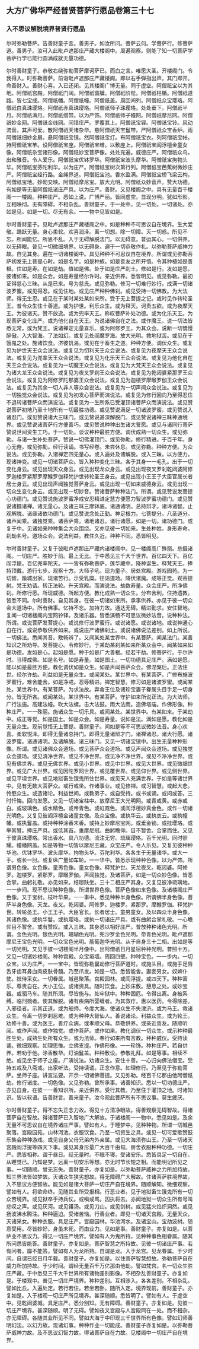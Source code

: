 ## 大方广佛华严经普贤菩萨行愿品卷第三十七

### 入不思议解脱境界普贤行愿品

尔时弥勒菩萨。告善财童子言。善男子。如汝所问。菩萨云何。学菩萨行。修菩萨道。善男子。汝可入此毗卢遮那庄严藏大楼阁中。周遍观察。则能了知一切菩萨学菩萨行学已能行圆满成就无量功德。

尔时善财童子。恭敬右绕弥勒菩萨摩诃萨已。而白之言。唯愿大圣。开楼阁门。令我得入。时弥勒菩萨。前诣毗卢遮那庄严藏楼阁。即以右手弹指出声。其门即开。命善财入。善财心喜。入已还闭。见其楼阁广博无量。同于虚空。阿僧祇宝以为其地。阿僧祇宫殿。阿僧祇门闼。阿僧祇窗牖。阿僧祇阶陛。阿僧祇栏楯。阿僧祇道路。皆七宝成。阿僧祇幡。阿僧祇幢。阿僧祇盖。周回间列。阿僧祇众宝璎珞。阿僧祇白真珠璎珞。阿僧祇赤真珠璎珞。阿僧祇师子珠璎珞。处处垂下。阿僧祇半月。阿僧祇满月。阿僧祇缯带。以为严饰。阿僧祇师子幢网。阿僧祇摩尼网。阿僧祇妙金网。阿僧祇金线网。间错庄严。罗覆其上。阿僧祇宝铎。阿僧祇宝铃。风动流音。其声可爱。散阿僧祇天诸杂华。悬阿僧祇天宝鬘带。严阿僧祇众宝香炉。雨阿僧祇细妙金屑。悬阿僧祇宝镜。然阿僧祇宝灯。布阿僧祇宝衣。列阿僧祇宝帐。持阿僧祇宝竿。设阿僧祇宝座。阿僧祇宝缯。以敷座上。阿僧祇宝阎浮檀金童女像。阿僧祇杂宝诸形像。阿僧祇妙宝菩萨像。处处充遍。威德庄严。阿僧祇众鸟。出和雅音。令人爱乐。阿僧祇宝优钵罗华。阿僧祇宝波头摩华。阿僧祇宝拘物头华。阿僧祇宝芬陀利华。以为庄严。阿僧祇宝树次第行列。阿僧祇宝芭蕉树微妙庄严。阿僧祇宝经行路。金绳界道。阿僧祇宝池。香水盈满。阿僧祇宝桥飞梁云构。阿僧祇宝地。妙砌交映。阿僧祇摩尼宝。放大光明。阿僧祇众妙音声。赞大功德。有如是等无量阿僧祇诸庄严具。以为庄严。善财。又见楼阁之中。具有无量百千楼阁一一楼阁。种种庄严。悉如上说。广博严丽。皆同虚空。显现分明。犹如形影。互相映彻。无有障碍。不相杂乱。善财童子。于一处中。见一切处。一切诸处。亦如是见。如是一切。尽无有余。一一物中见皆如是。

尔时善财童子。见毗卢遮那庄严藏楼阁之中。如是种种不可思议自在境界。生大爱敬。踊跃无量。身心柔软。欢喜润泽。离一切想。除一切障。灭一切惑。所见不忘。所闻能忆。所思不乱。入于无碍解脱法门。以无碍意。普运其心。一切供养。以无碍眼。普见一切微细境界。以无碍身。遍于一切恭敬作礼。以弥勒菩萨威神力故。自见其身。遍在一切诸楼阁中。具见种种不可思议自在境界。所谓或见弥勒菩萨初发无上菩提心时。如是名字。如是种族。如是善友之所开悟。令其种植如是善根。住如是寿。在如是劫。值如是佛。处于如是庄严刹土。修如是行。发如是愿。彼诸如来。如是众会。如是寿量经尔许时。亲近供养。悉皆明见。或见弥勒。最初证得慈心三昧。从是已来。号为慈氏。或见弥勒。修习一切难行妙行。成满一切诸波罗蜜。或见得忍。或见住地。或见庄严种种佛刹。或见受持一切佛教。为大法师。得无生忍。或见在于某时某处某如来所。受于无上菩提之记。或时见作转轮圣王。普令众生住十善道。或为护世。利乐众生。或为释天。诃责五欲。或为夜摩天王。为彼诸天。赞不放逸。或为兜率天王。称叹菩萨补处功德。或为化乐天王。为现菩萨变化庄严。或为他化自在天王。为说诸佛自在之法。或作魔王。说一切法皆悉无常。或为梵王。说诸禅定无量喜乐。或为阿修罗王。为其众会。说断一切憍慢醉傲。入大智海。了法如幻。或复见处阎魔罗海。放大光明。救地狱苦。或见在于饿鬼之处。施诸饮食。济彼饥渴。或见在于畜生之道。种种方便。调伏众生。或复见为护世天王众会说法。或复见为忉利天王众会说法。或复见为夜摩天王众会说法。或复见为兜率天王众会说法。或复见为化乐天王众会说法。或复见为他化自在天王众会说法。或复见为一切魔王众会说法。或复见为大梵天王众会说法。或复见为诸大龙王众会说法。或复见为夜叉罗刹王众会说法。或复见为乾闼婆紧那罗王众会说法。或复见为阿修罗陀那婆王众会说法。或复见为迦楼罗摩睺罗伽王众会说法。或复见为其余一切人非人等众会说法。或复见为一切声闻众会说法。或复见为一切独觉众会说法。或复见为初发心菩萨而演说法。或复见为修行回向乃至得忍住不退转诸菩萨众而演说法。或复见为一生所系已受灌顶诸菩萨众而演说法。或见赞说菩萨初地乃至十地所有一切最胜功德。或见赞说满足一切诸波罗蜜。或见赞说入诸忍门。或见赞说诸大三昧门。或见赞说甚深解脱门。或见赞说诸禅三昧神通境界。或见赞说诸菩萨行方便善巧。或见赞说种种出生诸大誓愿。或见与诸同行菩萨赞说世间资生工巧。于一切处。谈议种种最胜方便。调伏成熟一切众生。或见弥勒。与诸一生补处菩萨。赞说一切佛灌顶门。或见弥勒。修行精进。于百千年。身心无倦。或见弥勒。经行读诵。书写经卷。未尝休息。或见弥勒。种种方便。为众说法。或见弥勒。入诸禅定四无量心。或入遍处及诸解脱。或入三昧。以方便力。现诸神变。或见一切诸菩萨众。皆入种种变化三昧。各于其身一一毛孔。出于一切变化身云。或见出现天众身云。或见出现龙众身云。或见出现夜叉罗刹乾闼婆阿修罗迦楼罗紧那罗摩睺罗伽释梵护世转轮圣王身云。或见出现小王王子大臣官属长者居士身云。或见出现声闻独觉菩萨身云。或见出现一切如来威德身云。或见出现一切众生变化身云。或见出现一切妙音。赞诸菩萨种种法门。所谓。或见赞说发菩提心功德门。或见赞说施波罗蜜净戒安忍精进定慧方便愿力智波罗蜜功德门。或见赞说诸摄诸禅。诸无量心。及诸三昧三摩钵底。诸通诸明。总持辩才。诸谛诸智。止观解脱。诸缘诸依功德门。或见赞说念处正勤。神足根力。七菩提分。八圣道分。诸声闻乘。诸独觉乘。诸菩萨乘。诸地诸忍。诸行诸愿。如是一切。诸功德门。或复于中。见诸如来种种集会大众围绕。又亦见彼一切如来。生处种姓。身形寿命。刹劫名号。道场众会。说法利益。教住久近。种种不同。悉皆明见。

尔时善财童子。又复于彼毗卢遮那庄严藏内诸楼阁中。见一楼阁高广殊丽。总摄诸阁。一切庄严。胜妙于前。最上无比。于中悉见三千大千世界。百亿四天下。百亿阎浮提。百亿兜率陀天。一一皆有弥勒菩萨。莲华藏中。降神诞生。释梵天王。捧持顶戴。游行七步。观察十方。大师子吼。现为童子。居处宫殿。游戏园苑。为一切智。踰城出家。现诸苦行。示受乳糜。往诣道场。降伏诸魔。成等正觉。观菩提树。梵王劝请。转正法轮。升天宫殿。而演说法。劫数寿量。众会庄严。所净佛刹。所修行愿。所现威德。所起方便。教化成熟一切众生。分布舍利。住持遗教。皆悉不同。尔时善财。自见其身。在彼一切诸如来所。承事供养。亦见于彼一切众会大道场中。所有佛事。忆持不忘。加持力故。通达无碍。精进勤求。安住智地。复闻一切诸楼阁内宝网铃铎。及诸乐器。皆悉演畅不可思议微妙法音。说种种法。所谓。或说菩萨发菩提心。或说修行波罗蜜行。或说诸愿。或说诸地。或说神通心自在行。或说恭敬供养如来。或说庄严诸佛刹土。或说诸佛说法差别。如上所说。一切佛法。悉闻其音。敷畅辨了。又闻某处某世界中。有某菩萨。闻某法门。某善知识之所劝导。发菩提心。令修妙行。于某劫某刹某如来所某众会中。闻某如来如是功德。发如是心。起如是愿。种于如是广大善根。经若干劫。修菩萨行。于尔许时。当得成佛。如是名号。如是寿量。如是国土。一切功德具足庄严。满如是愿。能以如是最胜方便。教化调伏如是众生。如是声闻菩萨众会。佛涅槃后。正法住世。经尔许劫。利益如是无量众生。或闻某处。某世界中。有某菩萨。广修布施波罗蜜行。难舍能舍。如是净戒。忍辱精进。禅定智慧。修习如是诸波罗蜜。或闻某处。某世界中。有某菩萨。为求法故。弃舍王位及诸珍宝妻子眷属头目手足一切身分。皆无所吝。或闻某处。某世界中。有某菩萨。守护如来所说正法。为大法师。广行法施。高建法幢。吹大法螺。击大法鼓。雨大法雨。造佛塔庙。作佛形像。种种庄严。一一殊丽。施诸众生一切乐具。或闻某处。某世界中。有某如来。于某劫中。成正等觉。如是国土。如是众会。如是寿量。说如是法。满如是愿。教化如是无量众生。现前觉悟无上菩提。善财童子。闻如是等不可思议微妙法音。身心欢喜。柔软悦泽。即得无量诸总持门。即得无量诸辩才门。诸禅诸忍。诸大行愿。诸波罗蜜。诸通诸明。及诸解脱。诸三昧门。又见一切诸宝镜中。出生无量种种形像。所谓。或见诸佛众会道场。或见菩萨众会道场。或见声闻众会道场。或见独觉众会道场。或见清净世界。或见不净世界。或见净不净世界。或见不净净世界。或见有佛世界。或见无佛世界。或见小世界。或见中世界。或见大世界。或见微细世界。或见广大世界。或见因陀罗网世界。或见覆世界。或见仰世界。或见侧世界。或见平坦世界。或见地狱畜生饿鬼所住世界。或见天人充满世界。于如是等诸世界中。见有无数大菩萨众。或行或坐。作诸事业。或见修禅。或习智慧。或起大悲。怜愍众生。或造诸论。利益世间。或教弟子。或自受持。或书或诵。或问或答。三时忏悔。回向发愿。又见一切诸宝柱中。放摩尼王大光明网。或青或黄。或赤或白。或玻璃色。或水精色。或帝青色。或虹霓色。或阎浮檀妙真金色。或作一切诸光明色。又复见彼阎浮檀金诸童女像。及众宝像。或执华云。或执衣云。或执幢幡。或执鬘盖。或持种种涂香末香。或持上妙摩尼宝网。或垂金锁。或挂璎珞。或举其臂。捧庄严具。或低其首。垂摩尼冠。曲躬瞻仰。目不暂舍。合掌而住。又见于彼真珠璎珞。常出香水。具八功德。流注无穷。琉璃璎珞。百千光明。同时照耀。幢幡网盖。如是等物一切皆以摩尼王藏。众宝庄严。令人乐见。又复见彼种种华池。优钵罗华。波头摩华。拘物头华。芬陀利华。各各生于无量诸华。或大一手。或长一肘。或复纵广量如车轮。一一华中。皆悉示现种种色像。以为严饰。所谓男色像。女色像。童男色像。童女色像。释梵护世。天龙夜叉。乾闼婆。阿修罗。迦楼罗。紧那罗。摩睺罗伽。声闻独觉。及诸菩萨。如是一切众妙色像。皆悉合掌。曲躬礼敬。亦见如来。结跏趺坐。三十二相庄严其身。又复见彼净琉璃地。一一步间。现不思议种种色像。所谓世界色像。菩萨色像如来色像。及诸楼阁庄严色像。又于宝树。枝叶华果。一一事中。悉见种种半身色像。所谓佛半身色像。菩萨半身色像。天龙。夜叉。乾闼婆。阿修罗。迦楼罗。紧那罗。摩睺罗伽。释梵护世。转轮圣王。小王王子。大臣官长。长者居士。童男童女。及以四众半身色像。其诸色像。或执华鬘。或执璎珞。或执一切诸庄严具。或有曲躬合掌礼敬。一心瞻仰目不暂舍。或有赞叹。或入三昧。其身悉以相好庄严。普放种种诸色光明。所谓。金色光明。银色光明。珊瑚色光明。兜沙罗金色光明。帝青色光明。毗卢遮那摩尼王宝色光明。一切众宝色光明。薝葡迦华光明。从于自身三十二相。出如是等一切光明。又见于彼一切楼阁半月像中。出阿僧祇日月星宿种种光明。普照十方。又见一切诸妙楼阁。种种宫殿。众宝垣墙。周回四壁。种种宝色。一一步内。一切众宝。以为庄严。一一宝中。皆现弥勒曩劫修行菩萨道时。或施头目。或施手足唇舌牙齿耳鼻血肉皮肤骨髓。乃至爪发。如是一切。悉皆能舍。妻妾男女。奴婢仆使。妓侍采女。一切眷属。城邑聚落。宫殿园林。或阎浮提。或四天下。种种富乐。尊贵自在。大小王位。或诸资具。随时饮食。上妙床敷。憩息之处。或妙宝器。或驷马车。随其所须。尽皆施与。处牢狱中。种种困厄。令得出离。身被系缚。临刑戮者。使其解脱。诸有疾病所婴缠者。为其救疗。惠以医药。令得除差。入邪径者。示其正道。或为船师。令度大海。使诸众生不失津济。或为马王。救诸众生。令离一切罗刹恶难。或为种种大智仙人。善说诸论。利益众生。或为轮王。劝修十善。或为医王。善疗众病。或孝顺父母。恭敬供养。或亲近善友。随顺听闻。或作声闻。或作独觉。或作菩萨。或作如来。教化调伏一切众生。或示种种最胜生处。成熟生处所有众生。或为法师。奉行如来所有言教。种种威仪。受持读诵。微细观察。如理思惟。立佛支提。作佛形像。一一珍饰。种种庄严。若自供养。若劝于他。涂香散华。灯油鬘盖。种种敷设。恭敬礼拜。如是等事。相续不绝。或见坐于师子之座。广演说法。劝诸众生。安住十善。一心归向佛法僧宝。受持五戒及八斋戒。出家听法。受持读诵。正念作意。如理修行。乃至见于弥勒菩萨。坐师子座。讲宣法要。开示一切诸佛菩提。又见弥勒。经百千亿那由他阿僧祇劫。修行诸度。一切色像。又见弥勒。曾所承事。诸善知识。悉以一切功德庄严。亦见自身。在彼一一善知识所。亲近供养。受行其教。乃至住于灌顶之地。时诸知识。皆以软语。告善财言。善来童子。汝今观此菩萨所有不思议事。莫生疲厌。

尔时善财童子。得不忘失正念力故。得见十方清净眼故。得善观察无碍智故。得诸菩萨自在智故。得诸菩萨已入智地广大解故。于诸楼阁一一物中。悉见如是。及余无量不可思议自在境界诸庄严事。譬如有人。于睡梦中。见种种物。所谓一切城邑聚落。宫殿园苑。山林河池。衣服饮食。乃至一切资生之具。或见一切可爱歌赞鼓乐集会种种游戏。或见自身父母兄弟内外亲属。或见大海须弥山王。乃至一切诸天宫殿阎浮提等四天下事。或见其身形量广大百千由旬。房舍衣服种种功德。一切庄严。悉皆相称。谓于昼日。经无量时。不眠不寝。受诸安乐。悉皆具足一切自在。从睡觉已。乃知是梦。远离一切安乐等想。亦无时节长短之相。而能明记所见之事。一切随顺。曾无忘失。善财童子。亦复如是。以弥勒菩萨威神之力所加持故。知三界法皆如梦故。灭诸众生狭劣想故。得无障碍广大解故。住诸菩萨胜境界故。入不思议方便智故。能见如是诸大菩萨一切庄严自在境界。随顺解知。微细观察。譬如有人。将欲命终。见随其业所受报相。行恶业者。见于地狱畜生饿鬼所有一切众苦境界。或见狱卒手持兵仗。或嗔或骂。囚执将去。亦闻地狱一切众生所有号叫悲叹之声。或见灰河。或见镬汤。或见刀山。或见剑树。或见猛火焰炽洞然。或见扬波沸水腾注。种种逼迫。受诸苦恼。行善业者。即见一切诸天宫殿。无量天众。天诸采女。种种衣服。具足庄严。宫殿园林。华池河水。及诸宝山。宝劫波树。随意受用。尽皆妙好。身虽未死。而由业力。见如是事。善财童子。亦复如是。以菩萨业不思议力。得见一切庄严境界。譬如有人为鬼所持。见种种事色相眷属。随其所问悉皆能答。善财童子。亦复如是。菩萨智慧之所持故。见彼一切诸庄严事。若有问者。靡不能答。譬如有人为龙所持。自谓是龙。入于龙宫。见龙眷属。于少时间。自谓已经日月年载。善财童子。亦复如是。以住菩萨智慧想故。弥勒菩萨自在威力所加持故。于少时间。谓经无量百千万亿那由他劫。譬如梵宫。名一切众生胜庄严藏。于中悉见三千大千世界所有诸物差别影像。不相杂乱善财童子。亦复如是。于楼观中。普见一切庄严境界。种种差别。互相涉入。各各差别。不相杂乱。譬如比丘。入遍处定。若行若住。若坐若卧。随所入定。境界现前。善财童子。亦复如是。入于楼观一切庄严所见境界。甚深随顺。悉皆明了。譬如有人。于虚空中。见乾闼婆城。具足庄严。悉分别知。无有障碍。善财童子。亦复如是。见彼一切庄严境界。甚深随顺。明了无碍。譬如夜叉宫殿与人宫殿同在一处。而不相杂。亦无障碍。各随其业所见不同。譬如大海于中印现三千世界所有色像。譬如幻师善明幻法。以幻力故。现诸幻事。种种作业一切能成。善财童子亦复如是。以弥勒菩萨威神力故。及不思议幻智力故。得诸菩萨自在力故。见楼阁中一切庄严自在境界。